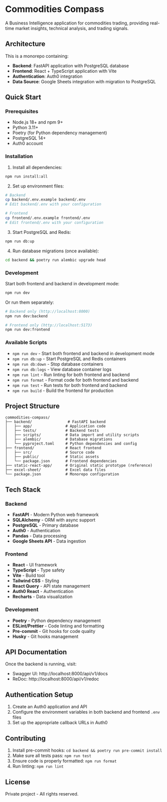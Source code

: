 # Commodities Compass

A Business Intelligence application for commodities trading, providing real-time market insights, technical analysis, and trading signals.

## Architecture

This is a monorepo containing:

- **Backend**: FastAPI application with PostgreSQL database
- **Frontend**: React + TypeScript application with Vite
- **Authentication**: Auth0 integration
- **Data Source**: Google Sheets integration with migration to PostgreSQL

## Quick Start

### Prerequisites

- Node.js 18+ and npm 9+
- Python 3.11+
- Poetry (for Python dependency management)
- PostgreSQL 14+
- Auth0 account

### Installation

1. Install all dependencies:
```bash
npm run install:all
```

2. Set up environment files:
```bash
# Backend
cp backend/.env.example backend/.env
# Edit backend/.env with your configuration

# Frontend
cp frontend/.env.example frontend/.env
# Edit frontend/.env with your configuration
```

3. Start PostgreSQL and Redis:
```bash
npm run db:up
```

4. Run database migrations (once available):
```bash
cd backend && poetry run alembic upgrade head
```

### Development

Start both frontend and backend in development mode:
```bash
npm run dev
```

Or run them separately:
```bash
# Backend only (http://localhost:8000)
npm run dev:backend

# Frontend only (http://localhost:5173)
npm run dev:frontend
```

### Available Scripts

- `npm run dev` - Start both frontend and backend in development mode
- `npm run db:up` - Start PostgreSQL and Redis containers
- `npm run db:down` - Stop database containers
- `npm run db:logs` - View database container logs
- `npm run lint` - Run linting for both frontend and backend
- `npm run format` - Format code for both frontend and backend
- `npm run test` - Run tests for both frontend and backend
- `npm run build` - Build the frontend for production

## Project Structure

```
commodities-compass/
├── backend/                # FastAPI backend
│   ├── app/               # Application code
│   ├── tests/             # Backend tests
│   ├── scripts/           # Data import and utility scripts
│   ├── alembic/           # Database migrations
│   └── pyproject.toml     # Python dependencies and config
├── frontend/              # React frontend
│   ├── src/               # Source code
│   ├── public/            # Static assets
│   └── package.json       # Frontend dependencies
├── static-react-app/      # Original static prototype (reference)
├── excel-sheet/           # Excel data files
└── package.json           # Monorepo configuration
```

## Tech Stack

### Backend
- **FastAPI** - Modern Python web framework
- **SQLAlchemy** - ORM with async support
- **PostgreSQL** - Primary database
- **Auth0** - Authentication
- **Pandas** - Data processing
- **Google Sheets API** - Data ingestion

### Frontend
- **React** - UI framework
- **TypeScript** - Type safety
- **Vite** - Build tool
- **Tailwind CSS** - Styling
- **React Query** - API state management
- **Auth0 React** - Authentication
- **Recharts** - Data visualization

### Development
- **Poetry** - Python dependency management
- **ESLint/Prettier** - Code linting and formatting
- **Pre-commit** - Git hooks for code quality
- **Husky** - Git hooks management

## API Documentation

Once the backend is running, visit:
- Swagger UI: http://localhost:8000/api/v1/docs
- ReDoc: http://localhost:8000/api/v1/redoc

## Authentication Setup

1. Create an Auth0 application and API
2. Configure the environment variables in both backend and frontend `.env` files
3. Set up the appropriate callback URLs in Auth0

## Contributing

1. Install pre-commit hooks: `cd backend && poetry run pre-commit install`
2. Make sure all tests pass: `npm run test`
3. Ensure code is properly formatted: `npm run format`
4. Run linting: `npm run lint`

## License

Private project - All rights reserved.
